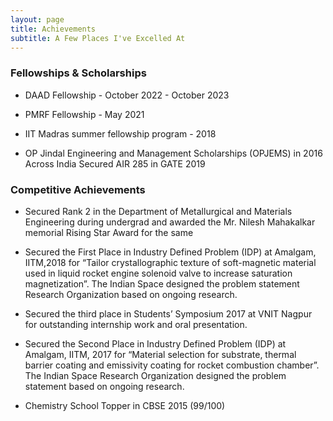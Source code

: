 ```yaml
---
layout: page
title: Achievements
subtitle: A Few Places I've Excelled At
---
```



### Fellowships & Scholarships

- DAAD Fellowship - October 2022 - October 2023

- PMRF Fellowship - May 2021

- IIT Madras summer fellowship program - 2018

- OP Jindal Engineering and Management Scholarships (OPJEMS) in 2016 Across India
Secured AIR 285 in GATE 2019



### Competitive Achievements


- Secured Rank 2 in the Department of Metallurgical and Materials Engineering during undergrad
and awarded the Mr. Nilesh Mahakalkar memorial Rising Star Award for the same

- Secured the First Place in Industry Defined Problem (IDP) at Amalgam, IITM,2018 for “Tailor
crystallographic texture of soft-magnetic material used in liquid rocket engine solenoid valve to
increase saturation magnetization”. The Indian Space designed the problem statement
Research Organization based on ongoing research.  

- Secured the third place in Students’ Symposium 2017 at VNIT Nagpur for outstanding internship
work and oral presentation.  

- Secured the Second Place in Industry Defined Problem (IDP) at Amalgam, IITM, 2017 for
“Material selection for substrate, thermal barrier coating and emissivity coating for rocket combustion
chamber”. The Indian Space Research Organization designed the problem statement based
on ongoing research.  

- Chemistry School Topper in CBSE 2015 (99/100)

